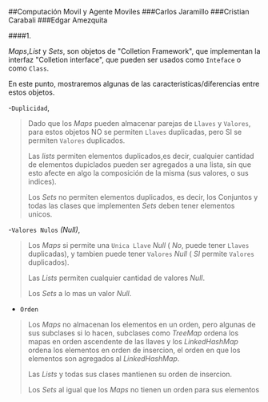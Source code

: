 ##Computación Movil y Agente Moviles
###Carlos Jaramillo
###Cristian Carabali
###Edgar Amezquita

####1.

*Maps*,*List* y *Sets*, son objetos de "Colletion Framework", que implementan la interfaz "Colletion interface", que pueden ser usados como `Inteface` o como `Class`.

En este punto, mostraremos algunas de las caracteristicas/diferencias entre estos objetos.

-`Duplicidad`, 

>Dado que los *Maps* pueden almacenar parejas de `Llaves` y `Valores`, para estos objetos NO se permiten `Llaves` duplicadas, pero SI se permiten `Valores` duplicados.
>
>Las *lists* permiten elementos duplicados,es decir, cualquier cantidad de elementos dupiclados pueden ser agregados a una lista, sin que esto afecte en algo la composición de la misma (sus valores, o sus indices).
>
>Los *Sets* no permiten elementos duplicados, es decir, los Conjuntos y todas las clases que implementen *Sets* deben tener elementos unicos.
>

-`Valores Nulos` *(Null)*,

>Los *Maps* si permite una `Unica Llave` *Null* ( *No*, puede tener `Llaves` duplicadas), y tambien puede tener `Valores` *Null* ( *SI* permite `Valores` duplicados).
>
>Las *Lists* permiten cualquier cantidad de valores *Null*.
>
>Los *Sets* a lo mas un valor *Null*.
>

- `Orden`

>Los *Maps* no almacenan los elementos en un orden, pero algunas de sus subclases si lo hacen, subclases como *TreeMap* ordena los mapas en orden ascendente de las llaves y los *LinkedHashMap* ordena los elementos en orden de insercion, el orden en que los elementos son agregados al *LinkedHashMap*.
>
>Las *Lists* y todas sus clases mantienen su orden de insercion.
>
>Los *Sets* al igual que los *Maps* no tienen un orden para sus elementos 
